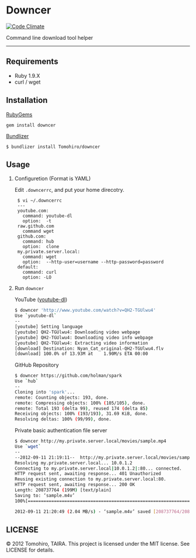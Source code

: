 Downcer
================================================================================

[![Code Climate](https://codeclimate.com/badge.png)](https://codeclimate.com/github/Tomohiro/downcer)

Command line download tool helper


---


Requirements
-------------------------------------------------------------------------------

- Ruby 1.9.X
- curl / wget


Installation
-------------------------------------------------------------------------------

[RubyGems](http://rubygems.org)

    gem install downcer


[Bundlizer](http://tomohiro.github.com/bundlizer)

    $ bundlizer install Tomohiro/downcer


Usage
-------------------------------------------------------------------------------

1. Configuretion (Format is YAML)

    Edit `.downcerrc`, and put your home direcotry.

        $ vi ~/.downcerrc
        ---
        youtube.com:
          command: youtube-dl
          option:  -t
        raw.github.com
          command wget
        github.com:
          command: hub
          option:  clone
        my.private.server.local:
          command: wget
          option:  --http-user=username --http-password=password
        default:
          command: curl
          option: -LO

2. Run `downcer`

    YouTube ([youtube-dl](http://rg3.github.com/youtube-dl))

    ```sh
    $ downcer 'http://www.youtube.com/watch?v=QH2-TGUlwu4'
    Use `youtube-dl`
    --
    [youtube] Setting language
    [youtube] QH2-TGUlwu4: Downloading video webpage
    [youtube] QH2-TGUlwu4: Downloading video info webpage
    [youtube] QH2-TGUlwu4: Extracting video information
    [download] Destination: Nyan_Cat_original-QH2-TGUlwu4.flv
    [download] 100.0% of 13.93M at    1.90M/s ETA 00:00
    ```

    GitHub Repository

    ```sh
    $ downcer https://github.com/holman/spark
    Use `hub`
    --
    Cloning into 'spark'...
    remote: Counting objects: 193, done.
    remote: Compressing objects: 100% (105/105), done.
    remote: Total 193 (delta 99), reused 174 (delta 85)
    Receiving objects: 100% (193/193), 31.69 KiB, done.
    Resolving deltas: 100% (99/99), done.
    ```

    Private basic authentication file server

    ```sh
    $ downcer http://my.private.server.local/movies/sample.mp4
    Use `wget`
    --
    --2012-09-11 21:19:11--  http://my.private.server.local/movies/sample.mp4
    Resolving my.private.server.local... 10.0.1.2
    Connecting to my.private.server.local|10.0.1.2|:80... connected.
    HTTP request sent, awaiting response... 401 Unauthorized
    Reusing existing connection to my.private.server.local:80.
    HTTP request sent, awaiting response... 200 OK
    Length: 208737764 (199M) [text/plain]
    Saving to: ‘sample.m4v’
    100%[=================================================================>] 208,737,764 2.49MB/s   in 98s

    2012-09-11 21:20:49 (2.04 MB/s) - ‘sample.m4v’ saved [208737764/208737764]
    ```


LICENSE
--------------------------------------------------------------------------------

&copy; 2012 Tomohiro, TAIRA.
This project is licensed under the MIT license.
See LICENSE for details.
